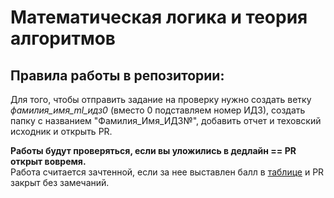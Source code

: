 # Математическая логика и теория алгоритмов
## Правила работы в репозитории:
Для того, чтобы отправить задание на проверку нужно создать ветку *фамилия_имя_ml_идз0* (вместо 0 подставляем номер ИДЗ), создать папку с названием "Фамилия_Имя_ИДЗ№", добавить отчет и теховский исходник и открыть PR.

**Работы будут проверяться, если вы уложились в дедлайн == PR открыт вовремя.**\
Работа считается зачтенной, если за нее выставлен балл в [таблице](https://docs.google.com/spreadsheets/d/1K8WkEV4PB3G2umx3vAetnIQM2ZNC1Zoi6BjRuWBU28o/edit?usp=sharing) и PR закрыт без замечаний.
